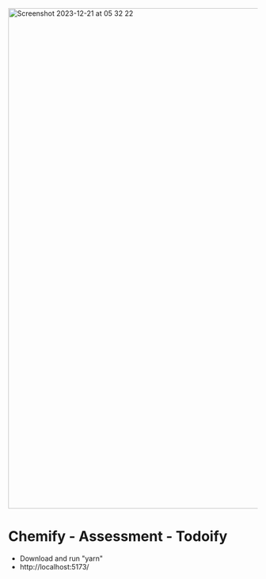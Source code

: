 <img width="1011" alt="Screenshot 2023-12-21 at 05 32 22" src="https://github.com/hotslug/Chemify-TodoList/assets/653323/4af161f7-e803-4740-9181-fd1ad2be53cd">

# Chemify - Assessment - Todoify

- Download and run "yarn"
- http://localhost:5173/
